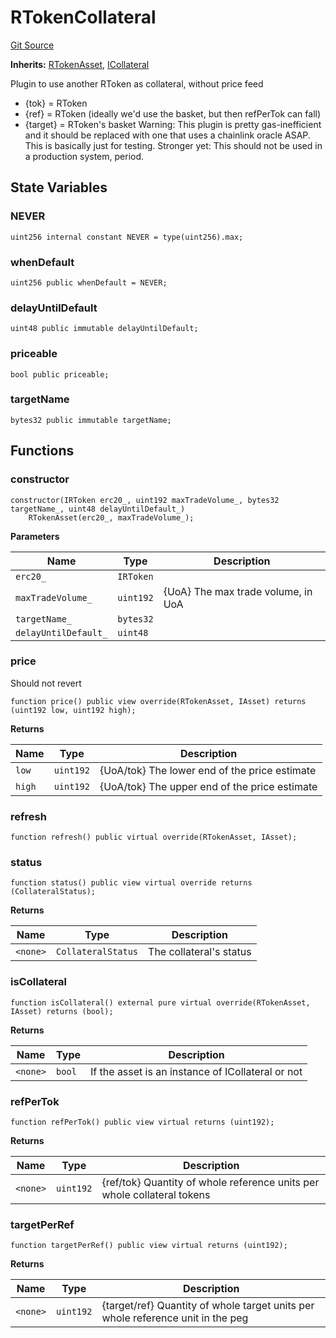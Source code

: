# RTokenCollateral
[Git Source](https://github.com/larrythecucumber321/protocol/blob/aabf2c9d4120808940fb3be9193cb66ea71ac351/contracts/plugins/mocks/RTokenCollateral.sol)

**Inherits:**
[RTokenAsset](/tools/docgen/src/contracts/plugins/assets/RTokenAsset.sol/contract.RTokenAsset.md), [ICollateral](/tools/docgen/src/contracts/interfaces/IAsset.sol/interface.ICollateral.md)

Plugin to use another RToken as collateral, without price feed
- {tok} = RToken
- {ref} = RToken (ideally we'd use the basket, but then refPerTok can fall)
- {target} = RToken's basket
Warning: This plugin is pretty gas-inefficient and it should be replaced with one that uses
a chainlink oracle ASAP. This is basically just for testing.
Stronger yet: This should not be used in a production system, period.


## State Variables
### NEVER

```solidity
uint256 internal constant NEVER = type(uint256).max;
```


### whenDefault

```solidity
uint256 public whenDefault = NEVER;
```


### delayUntilDefault

```solidity
uint48 public immutable delayUntilDefault;
```


### priceable

```solidity
bool public priceable;
```


### targetName

```solidity
bytes32 public immutable targetName;
```


## Functions
### constructor


```solidity
constructor(IRToken erc20_, uint192 maxTradeVolume_, bytes32 targetName_, uint48 delayUntilDefault_)
    RTokenAsset(erc20_, maxTradeVolume_);
```
**Parameters**

|Name|Type|Description|
|----|----|-----------|
|`erc20_`|`IRToken`||
|`maxTradeVolume_`|`uint192`|{UoA} The max trade volume, in UoA|
|`targetName_`|`bytes32`||
|`delayUntilDefault_`|`uint48`||


### price

Should not revert


```solidity
function price() public view override(RTokenAsset, IAsset) returns (uint192 low, uint192 high);
```
**Returns**

|Name|Type|Description|
|----|----|-----------|
|`low`|`uint192`|{UoA/tok} The lower end of the price estimate|
|`high`|`uint192`|{UoA/tok} The upper end of the price estimate|


### refresh


```solidity
function refresh() public virtual override(RTokenAsset, IAsset);
```

### status


```solidity
function status() public view virtual override returns (CollateralStatus);
```
**Returns**

|Name|Type|Description|
|----|----|-----------|
|`<none>`|`CollateralStatus`|The collateral's status|


### isCollateral


```solidity
function isCollateral() external pure virtual override(RTokenAsset, IAsset) returns (bool);
```
**Returns**

|Name|Type|Description|
|----|----|-----------|
|`<none>`|`bool`|If the asset is an instance of ICollateral or not|


### refPerTok


```solidity
function refPerTok() public view virtual returns (uint192);
```
**Returns**

|Name|Type|Description|
|----|----|-----------|
|`<none>`|`uint192`|{ref/tok} Quantity of whole reference units per whole collateral tokens|


### targetPerRef


```solidity
function targetPerRef() public view virtual returns (uint192);
```
**Returns**

|Name|Type|Description|
|----|----|-----------|
|`<none>`|`uint192`|{target/ref} Quantity of whole target units per whole reference unit in the peg|


